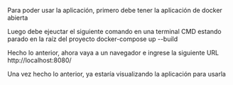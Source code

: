 Para poder usar la aplicación, primero debe tener la aplicación de docker abierta

Luego debe ejeuctar el siguiente comando en una terminal CMD estando parado en la raíz del 
proyecto
docker-compose up --build

Hecho lo anterior, ahora vaya a un navegador e ingrese la siguiente URL
http://localhost:8080/

Una  vez hecho lo anterior, ya estaría visualizando la aplicación para usarla

